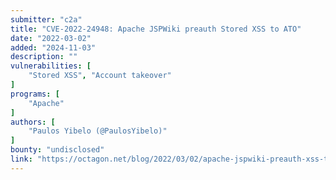 ```yaml
---
submitter: "c2a"
title: "CVE-2022-24948: Apache JSPWiki preauth Stored XSS to ATO"
date: "2022-03-02"
added: "2024-11-03"
description: ""
vulnerabilities: [
    "Stored XSS", "Account takeover"
]
programs: [
    "Apache"
]
authors: [
    "Paulos Yibelo (@PaulosYibelo)"
]
bounty: "undisclosed"
link: "https://octagon.net/blog/2022/03/02/apache-jspwiki-preauth-xss-to-ato/"
---
```




